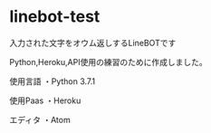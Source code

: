 # linebot-test

入力された文字をオウム返しするLineBOTです

Python,Heroku,API使用の練習のために作成しました。

使用言語
・Python 3.7.1

使用Paas
・Heroku

エディタ
・Atom
